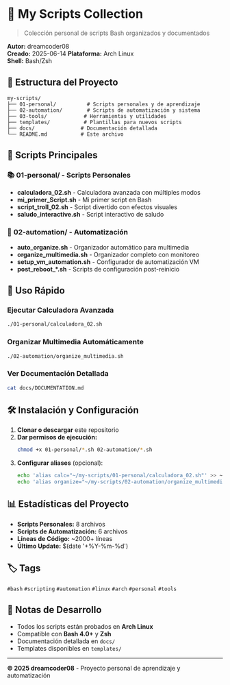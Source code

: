 # 🐚 My Scripts Collection

> Colección personal de scripts Bash organizados y documentados

**Autor:** dreamcoder08  
**Creado:** 2025-06-14
**Plataforma:** Arch Linux  
**Shell:** Bash/Zsh  

## 📁 Estructura del Proyecto

```
my-scripts/
├── 01-personal/          # Scripts personales y de aprendizaje
├── 02-automation/        # Scripts de automatización y sistema
├── 03-tools/            # Herramientas y utilidades
├── templates/           # Plantillas para nuevos scripts
├── docs/               # Documentación detallada
└── README.md           # Este archivo
```

## 🎯 Scripts Principales

### 📚 **01-personal/** - Scripts Personales
- **calculadora_02.sh** - Calculadora avanzada con múltiples modos
- **mi_primer_Script.sh** - Mi primer script en Bash
- **script_troll_02.sh** - Script divertido con efectos visuales
- **saludo_interactive.sh** - Script interactivo de saludo

### 🤖 **02-automation/** - Automatización
- **auto_organize.sh** - Organizador automático para multimedia
- **organize_multimedia.sh** - Organizador completo con monitoreo
- **setup_vm_automation.sh** - Configurador de automatización VM
- **post_reboot_*.sh** - Scripts de configuración post-reinicio

## 🚀 Uso Rápido

### Ejecutar Calculadora Avanzada
```bash
./01-personal/calculadora_02.sh
```

### Organizar Multimedia Automáticamente
```bash
./02-automation/organize_multimedia.sh
```

### Ver Documentación Detallada
```bash
cat docs/DOCUMENTATION.md
```

## 🛠️ Instalación y Configuración

1. **Clonar o descargar** este repositorio
2. **Dar permisos de ejecución:**
   ```bash
   chmod +x 01-personal/*.sh 02-automation/*.sh
   ```
3. **Configurar aliases** (opcional):
   ```bash
   echo 'alias calc="~/my-scripts/01-personal/calculadora_02.sh"' >> ~/.bashrc
   echo 'alias organize="~/my-scripts/02-automation/organize_multimedia.sh"' >> ~/.bashrc
   ```

## 📊 Estadísticas del Proyecto

- **Scripts Personales:** 8 archivos
- **Scripts de Automatización:** 6 archivos
- **Líneas de Código:** ~2000+ líneas
- **Último Update:** $(date '+%Y-%m-%d')

## 🏷️ Tags

`#bash` `#scripting` `#automation` `#linux` `#arch` `#personal` `#tools`

## 📝 Notas de Desarrollo

- Todos los scripts están probados en **Arch Linux**
- Compatible con **Bash 4.0+** y **Zsh**
- Documentación detallada en `docs/`
- Templates disponibles en `templates/`

---

**© 2025 dreamcoder08** - Proyecto personal de aprendizaje y automatización

